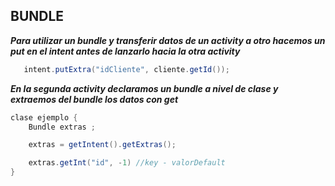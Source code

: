 ## BUNDLE 


***Para utilizar un bundle y transferir datos de un activity a otro hacemos un put en el intent antes de lanzarlo hacia la otra activity***

```java
   intent.putExtra("idCliente", cliente.getId());
```

***En la segunda activity declaramos un bundle a nivel de clase y extraemos del bundle los datos con get***

```java 
clase ejemplo {
    Bundle extras ; 

    extras = getIntent().getExtras();

    extras.getInt("id", -1) //key - valorDefault
}
```

